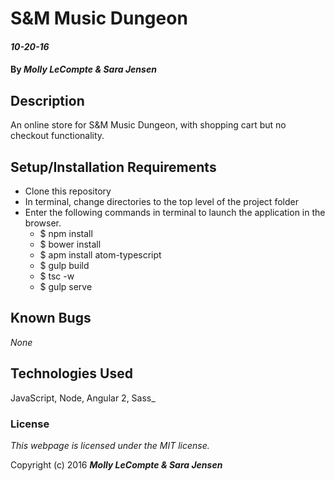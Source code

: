 # S&M Music Dungeon

#### _10-20-16_

#### By _Molly LeCompte & Sara Jensen_

## Description

An online store for S&M Music Dungeon, with shopping cart but no checkout functionality.

## Setup/Installation Requirements

* Clone this repository
* In terminal, change directories to the top level of the project folder
* Enter the following commands in terminal to launch the application in the browser.
  * $ npm install
  * $ bower install
  * $ apm install atom-typescript
  * $ gulp build
  * $ tsc -w
  * $ gulp serve

## Known Bugs

_None_

## Technologies Used

JavaScript,
Node,
Angular 2,
Sass_

### License

*This webpage is licensed under the MIT license.*

Copyright (c) 2016 **_Molly LeCompte & Sara Jensen_**
